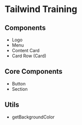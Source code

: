 # Tailwind Training

## Components

- Logo
- Menu
- Content Card
- Card Row (Card)

## Core Components

- Button
- Section

## Utils

- getBackgroundColor
